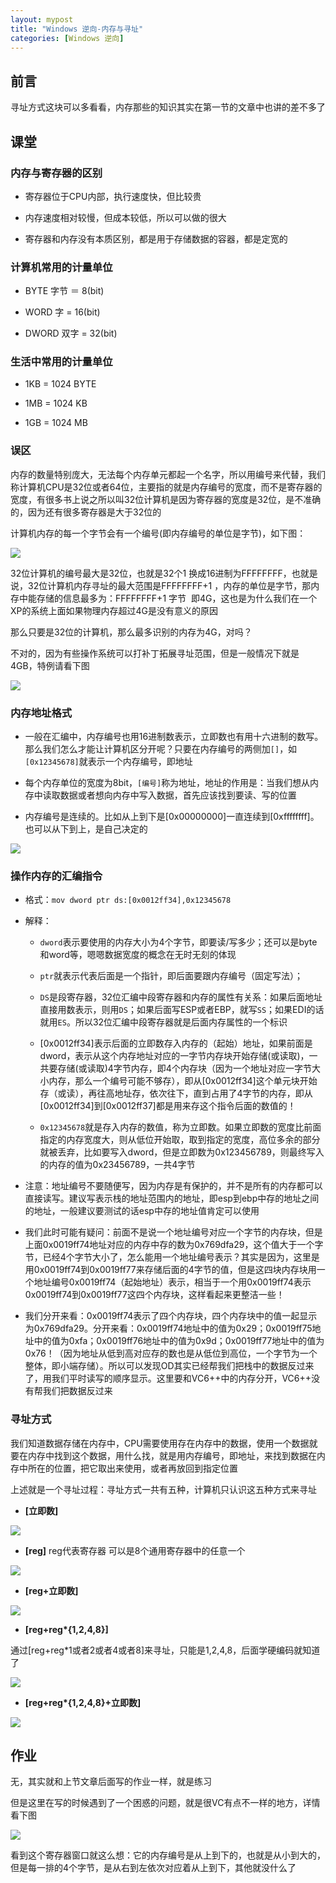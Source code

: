 ```yaml
---
layout: mypost
title: "Windows 逆向-内存与寻址"
categories: [Windows 逆向]
---
```


## 前言

寻址方式这块可以多看看，内存那些的知识其实在第一节的文章中也讲的差不多了

## 课堂

### 内存与寄存器的区别

- 寄存器位于CPU内部，执行速度快，但比较贵

- 内存速度相对较慢，但成本较低，所以可以做的很大

- 寄存器和内存没有本质区别，都是用于存储数据的容器，都是定宽的

### 计算机常用的计量单位

- BYTE 字节 ＝ 8(bit)

- WORD 字 = 16(bit)

- DWORD 双字 = 32(bit)

### 生活中常用的计量单位

- 1KB = 1024 BYTE

- 1MB = 1024 KB

- 1GB = 1024 MB

### 误区

内存的数量特别庞大，无法每个内存单元都起一个名字，所以用编号来代替，我们称计算机CPU是32位或者64位，主要指的就是内存编号的宽度，而不是寄存器的宽度，有很多书上说之所以叫32位计算机是因为寄存器的宽度是32位，是不准确的，因为还有很多寄存器是大于32位的

计算机内存的每一个字节会有一个编号(即内存编号的单位是字节)，如下图：

![](image-6.png)

32位计算机的编号最大是32位，也就是32个1 换成16进制为FFFFFFFF，也就是说，32位计算机内存寻址的最大范围是FFFFFFFF+1 ，内存的单位是字节，那内存中能存储的信息最多为：FFFFFFFF+1 字节  即4G，这也是为什么我们在一个XP的系统上面如果物理内存超过4G是没有意义的原因

那么只要是32位的计算机，那么最多识别的内存为4G，对吗？

不对的，因为有些操作系统可以打补丁拓展寻址范围，但是一般情况下就是4GB，特例请看下图

![](image-7.png)

### 内存地址格式

- 一般在汇编中，内存编号也用16进制数表示，立即数也有用十六进制的数写。那么我们怎么才能让计算机区分开呢？只要在内存编号的两侧加`[]`，如`[0x12345678]`就表示一个内存编号，即地址

- 每个内存单位的宽度为8bit，`[编号]`称为地址，地址的作用是：当我们想从内存中读取数据或者想向内存中写入数据，首先应该找到要读、写的位置

- 内存编号是连续的。比如从上到下是\[0x00000000\]一直连续到\[0xffffffff\]。也可以从下到上，是自己决定的

![](image-8.png)

### 操作内存的汇编指令

- 格式：`mov dword ptr ds:[0x0012ff34],0x12345678`

- 解释：
    - `dword`表示要使用的内存大小为4个字节，即要读/写多少；还可以是byte和word等，嗯嗯数据宽度的概念在无时无刻的体现
    
    - `ptr`就表示代表后面是一个指针，即后面要跟内存编号（固定写法）；
    
    - `DS`是段寄存器，32位汇编中段寄存器和内存的属性有关系：如果后面地址直接用数表示，则用`DS`；如果后面写ESP或者EBP，就写`SS`；如果EDI的话就用`ES`。所以32位汇编中段寄存器就是后面内存属性的一个标识
    
    - \[0x0012ff34\]表示后面的立即数存入内存的（起始）地址，如果前面是dword，表示从这个内存地址对应的一字节内存块开始存储(或读取)，一共要存储(或读取)4字节内存，即4个内存块（因为一个地址对应一字节大小内存，那么一个编号可能不够存），即从\[0x0012ff34\]这个单元块开始存（或读），再往高地址存，依次往下，直到占用了4字节的内存，即从\[0x0012ff34\]到\[0x0012ff37\]都是用来存这个指令后面的数值的！
    
    - `0x12345678`就是存入内存的数值，称为立即数。如果立即数的宽度比前面指定的内存宽度大，则从低位开始取，取到指定的宽度，高位多余的部分就被丢弃，比如要写入dword，但是立即数为0x123456789，则最终写入的内存的值为0x23456789，一共4字节

- 注意：地址编号不要随便写，因为内存是有保护的，并不是所有的内存都可以直接读写。建议写表示栈的地址范围内的地址，即esp到ebp中存的地址之间的地址，一般建议要测试的话esp中存的地址值肯定可以使用

- 我们此时可能有疑问：前面不是说一个地址编号对应一个字节的内存块，但是上面0x0019ff74地址对应的内存中存的数为0x769dfa29，这个值大于一个字节，已经4个字节大小了，怎么能用一个地址编号表示？其实是因为，这里是用0x0019ff74到0x0019ff77来存储后面的4字节的值，但是这四块内存块用一个地址编号0x0019ff74（起始地址）表示，相当于一个用0x0019ff74表示0x0019ff74到0x0019ff77这四个内存块，这样看起来更整洁一些！

- 我们分开来看：0x0019ff74表示了四个内存块，四个内存块中的值一起显示为0x769dfa29。分开来看：0x0019ff74地址中的值为0x29；0x0019ff75地址中的值为0xfa；0x0019ff76地址中的值为0x9d；0x0019ff77地址中的值为0x76！（因为地址从低到高对应存的数也是从低位到高位，一个字节为一个整体，即小端存储）。所以可以发现OD其实已经帮我们把栈中的数据反过来了，用我们平时读写的顺序显示。这里要和VC6++中的内存分开，VC6++没有帮我们把数据反过来

### 寻址方式

我们知道数据存储在内存中，CPU需要使用存在内存中的数据，使用一个数据就要在内存中找到这个数据，用什么找，就是用内存编号，即地址，来找到数据在内存中所在的位置，把它取出来使用，或者再放回到指定位置

上述就是一个寻址过程：寻址方式一共有五种，计算机只认识这五种方式来寻址

- **\[立即数\]**

![](image-9.png)

- **\[reg\]** reg代表寄存器 可以是8个通用寄存器中的任意一个

![](image-10.png)

- **\[reg+立即数\]**

![](image-11.png)

- **\[reg+reg\*{1,2,4,8}\]**

通过\[reg+reg\*1或者2或者4或者8\]来寻址，只能是1,2,4,8，后面学硬编码就知道了

![](image-12.png)

- **\[reg+reg\*{1,2,4,8}+立即数\]**

![](image-13.png)

## 作业

无，其实就和上节文章后面写的作业一样，就是练习

但是这里在写的时候遇到了一个困惑的问题，就是很VC有点不一样的地方，详情看下图

![](image-14.png)

看到这个寄存器窗口就这么想：它的内存编号是从上到下的，也就是从小到大的，但是每一排的4个字节，是从右到左依次对应着从上到下，其他就没什么了